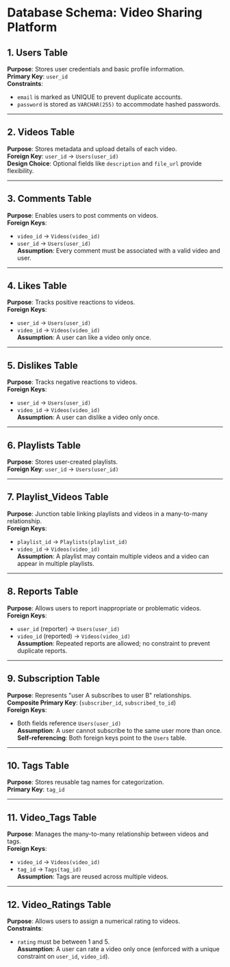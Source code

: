 # Database Schema: Video Sharing Platform

## 1. Users Table  
**Purpose**: Stores user credentials and basic profile information.  
**Primary Key**: `user_id`  
**Constraints**:  
- `email` is marked as UNIQUE to prevent duplicate accounts.  
- `password` is stored as `VARCHAR(255)` to accommodate hashed passwords.  

---

## 2. Videos Table  
**Purpose**: Stores metadata and upload details of each video.  
**Foreign Key**: `user_id` → `Users(user_id)`  
**Design Choice**: Optional fields like `description` and `file_url` provide flexibility.  

---

## 3. Comments Table  
**Purpose**: Enables users to post comments on videos.  
**Foreign Keys**:  
- `video_id` → `Videos(video_id)`  
- `user_id` → `Users(user_id)`  
**Assumption**: Every comment must be associated with a valid video and user.  

---

## 4. Likes Table  
**Purpose**: Tracks positive reactions to videos.  
**Foreign Keys**:  
- `user_id` → `Users(user_id)`  
- `video_id` → `Videos(video_id)`  
**Assumption**: A user can like a video only once.  

---

## 5. Dislikes Table  
**Purpose**: Tracks negative reactions to videos.  
**Foreign Keys**:  
- `user_id` → `Users(user_id)`  
- `video_id` → `Videos(video_id)`  
**Assumption**: A user can dislike a video only once.  

---

## 6. Playlists Table  
**Purpose**: Stores user-created playlists.  
**Foreign Key**: `user_id` → `Users(user_id)`  

---

## 7. Playlist_Videos Table  
**Purpose**: Junction table linking playlists and videos in a many-to-many relationship.  
**Foreign Keys**:  
- `playlist_id` → `Playlists(playlist_id)`  
- `video_id` → `Videos(video_id)`  
**Assumption**: A playlist may contain multiple videos and a video can appear in multiple playlists.  

---

## 8. Reports Table  
**Purpose**: Allows users to report inappropriate or problematic videos.  
**Foreign Keys**:  
- `user_id` (reporter) → `Users(user_id)`  
- `video_id` (reported) → `Videos(video_id)`  
**Assumption**: Repeated reports are allowed; no constraint to prevent duplicate reports.  

---

## 9. Subscription Table  
**Purpose**: Represents "user A subscribes to user B" relationships.  
**Composite Primary Key**: (`subscriber_id`, `subscribed_to_id`)  
**Foreign Keys**:  
- Both fields reference `Users(user_id)`  
**Assumption**: A user cannot subscribe to the same user more than once.  
**Self-referencing**: Both foreign keys point to the `Users` table.  

---

## 10. Tags Table  
**Purpose**: Stores reusable tag names for categorization.  
**Primary Key**: `tag_id`  

---

## 11. Video_Tags Table  
**Purpose**: Manages the many-to-many relationship between videos and tags.  
**Foreign Keys**:  
- `video_id` → `Videos(video_id)`  
- `tag_id` → `Tags(tag_id)`  
**Assumption**: Tags are reused across multiple videos.  

---

## 12. Video_Ratings Table  
**Purpose**: Allows users to assign a numerical rating to videos.  
**Constraints**:  
- `rating` must be between 1 and 5.  
**Assumption**: A user can rate a video only once (enforced with a unique constraint on `user_id`, `video_id`).  
